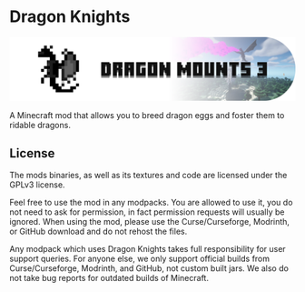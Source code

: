 # Dragon Knights
![LOGO](src/main/resources/logo.png)

A Minecraft mod that allows you to breed dragon eggs and foster them to ridable dragons.

## License
The mods binaries, as well as its textures and code are licensed under the GPLv3 license.

Feel free to use the mod in any modpacks. You are allowed to use it, you do not need to ask for permission, in fact permission requests will usually be ignored. When using the mod, please use the Curse/Curseforge, Modrinth, or GitHub download and do not rehost the files.

Any modpack which uses Dragon Knights takes full responsibility for user support queries. For anyone else, we only support official builds from Curse/Curseforge, Modrinth, and GitHub, not custom built jars. We also do not take bug reports for outdated builds of Minecraft.
